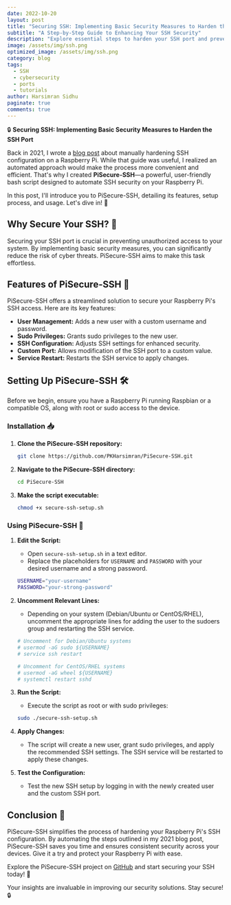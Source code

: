 ```yaml
---
date: 2022-10-20
layout: post
title: "Securing SSH: Implementing Basic Security Measures to Harden the SSH Port"
subtitle: "A Step-by-Step Guide to Enhancing Your SSH Security"
description: "Explore essential steps to harden your SSH port and prevent unauthorized access in this concise guide. Learn key security measures to protect your systems effectively."
image: /assets/img/ssh.png
optimized_image: /assets/img/ssh.png
category: blog
tags:
  - SSH
  - cybersecurity
  - ports
  - tutorials
author: Harsimran Sidhu
paginate: true
comments: true
---
```


🔒 **Securing SSH: Implementing Basic Security Measures to Harden the SSH Port**

Back in 2021, I wrote a [blog post](https://harsim.ca/PKHarsimranOldGithubPages/SecuringSSH/) about manually hardening SSH configuration on a Raspberry Pi. While that guide was useful, I realized an automated approach would make the process more convenient and efficient. That's why I created **PiSecure-SSH**—a powerful, user-friendly bash script designed to automate SSH security on your Raspberry Pi.

In this post, I'll introduce you to PiSecure-SSH, detailing its features, setup process, and usage. Let's dive in! 🚀

## Why Secure Your SSH? 🔑

Securing your SSH port is crucial in preventing unauthorized access to your system. By implementing basic security measures, you can significantly reduce the risk of cyber threats. PiSecure-SSH aims to make this task effortless.

## Features of PiSecure-SSH 🌟

PiSecure-SSH offers a streamlined solution to secure your Raspberry Pi's SSH access. Here are its key features:

- **User Management:** Adds a new user with a custom username and password.
- **Sudo Privileges:** Grants sudo privileges to the new user.
- **SSH Configuration:** Adjusts SSH settings for enhanced security.
- **Custom Port:** Allows modification of the SSH port to a custom value.
- **Service Restart:** Restarts the SSH service to apply changes.

## Setting Up PiSecure-SSH 🛠️

Before we begin, ensure you have a Raspberry Pi running Raspbian or a compatible OS, along with root or sudo access to the device.

### Installation 📥

1. **Clone the PiSecure-SSH repository:**

    ```sh
    git clone https://github.com/PKHarsimran/PiSecure-SSH.git
    ```

2. **Navigate to the PiSecure-SSH directory:**

    ```sh
    cd PiSecure-SSH
    ```

3. **Make the script executable:**

    ```sh
    chmod +x secure-ssh-setup.sh
    ```

### Using PiSecure-SSH 🚀

1. **Edit the Script:**
    - Open `secure-ssh-setup.sh` in a text editor.
    - Replace the placeholders for `USERNAME` and `PASSWORD` with your desired username and a strong password.

    ```bash
    USERNAME="your-username"
    PASSWORD="your-strong-password"
    ```

2. **Uncomment Relevant Lines:**
    - Depending on your system (Debian/Ubuntu or CentOS/RHEL), uncomment the appropriate lines for adding the user to the sudoers group and restarting the SSH service.

    ```bash
    # Uncomment for Debian/Ubuntu systems
    # usermod -aG sudo ${USERNAME}
    # service ssh restart
    
    # Uncomment for CentOS/RHEL systems
    # usermod -aG wheel ${USERNAME}
    # systemctl restart sshd
    ```

3. **Run the Script:**
    - Execute the script as root or with sudo privileges:

    ```sh
    sudo ./secure-ssh-setup.sh
    ```

4. **Apply Changes:**
    - The script will create a new user, grant sudo privileges, and apply the recommended SSH settings. The SSH service will be restarted to apply these changes.

5. **Test the Configuration:**
    - Test the new SSH setup by logging in with the newly created user and the custom SSH port.

## Conclusion 🎉

PiSecure-SSH simplifies the process of hardening your Raspberry Pi's SSH configuration. By automating the steps outlined in my 2021 blog post, PiSecure-SSH saves you time and ensures consistent security across your devices. Give it a try and protect your Raspberry Pi with ease.

Explore the PiSecure-SSH project on [GitHub](https://github.com/PKHarsimran/PiSecure-SSH) and start securing your SSH today! 🔐

Your insights are invaluable in improving our security solutions. Stay secure! 🔒
